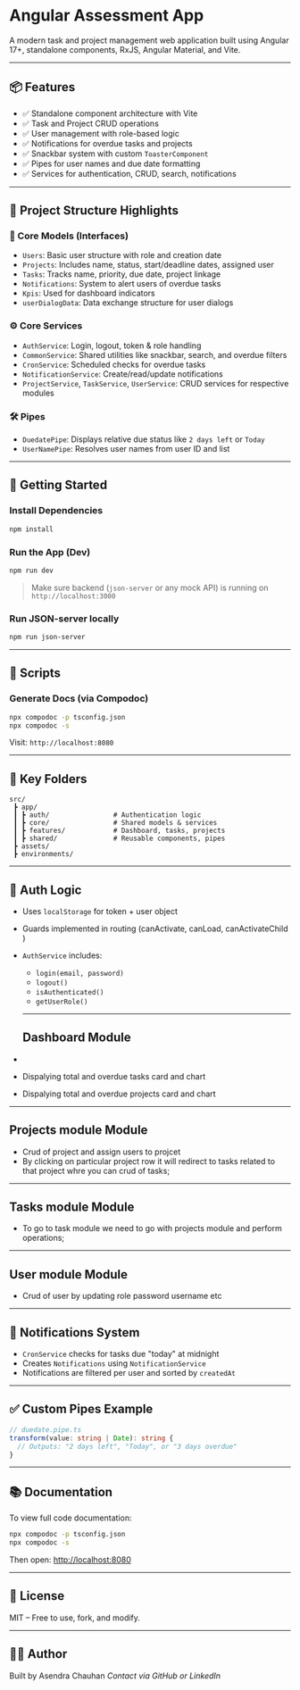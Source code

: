 
# Angular Assessment App

A modern task and project management web application built using Angular 17+, standalone components, RxJS, Angular Material, and Vite.

---

## 📦 Features

- ✅ Standalone component architecture with Vite
- ✅ Task and Project CRUD operations
- ✅ User management with role-based logic
- ✅ Notifications for overdue tasks and projects
- ✅ Snackbar system with custom `ToasterComponent`
- ✅ Pipes for user names and due date formatting
- ✅ Services for authentication, CRUD, search, notifications

---

## 🧱 Project Structure Highlights

### 📁 Core Models (Interfaces)
- `Users`: Basic user structure with role and creation date
- `Projects`: Includes name, status, start/deadline dates, assigned user
- `Tasks`: Tracks name, priority, due date, project linkage
- `Notifications`: System to alert users of overdue tasks
- `Kpis`: Used for dashboard indicators
- `userDialogData`: Data exchange structure for user dialogs

### ⚙️ Core Services
- `AuthService`: Login, logout, token & role handling
- `CommonService`: Shared utilities like snackbar, search, and overdue filters
- `CronService`: Scheduled checks for overdue tasks
- `NotificationService`: Create/read/update notifications
- `ProjectService`, `TaskService`, `UserService`: CRUD services for respective modules

### 🛠 Pipes
- `DuedatePipe`: Displays relative due status like `2 days left` or `Today`
- `UserNamePipe`: Resolves user names from user ID and list

---

## 🚀 Getting Started

### Install Dependencies
```bash
npm install
```

### Run the App (Dev)
```bash
npm run dev
```

> Make sure backend (`json-server` or any mock API) is running on `http://localhost:3000`

### Run JSON-server locally
```bash
npm run json-server
```

---

## 🧪 Scripts

### Generate Docs (via Compodoc)
```bash
npx compodoc -p tsconfig.json
npx compodoc -s
```

Visit: `http://localhost:8080`

---

## 📁 Key Folders

```
src/
 ┣ app/
 ┃ ┣ auth/                # Authentication logic
 ┃ ┣ core/                # Shared models & services
 ┃ ┣ features/            # Dashboard, tasks, projects
 ┃ ┣ shared/              # Reusable components, pipes
 ┣ assets/
 ┣ environments/
```

---

## 🔐 Auth Logic

- Uses `localStorage` for token + user object
- Guards implemented in routing (canActivate, canLoad, canActivateChild )
- `AuthService` includes:
  - `login(email, password)`
  - `logout()`
  - `isAuthenticated()`
  - `getUserRole()`

  ---

  ## Dashboard Module
- 
- Dispalying total and overdue tasks card and chart
- Dispalying total and overdue projects card and chart

---

 ## Projects module Module
- Crud of project and assign users to projcet
- By clicking on particular project row it will redirect to tasks related to that project whre you can crud of tasks;

---

## Tasks module Module
- To go to task module we need to go with projects module and perform operations;

---

## User module Module
- Crud of user by updating role  password username etc

---


## 🎯 Notifications System

- `CronService` checks for tasks due "today" at midnight
- Creates `Notifications` using `NotificationService`
- Notifications are filtered per user and sorted by `createdAt`

---

## ✅ Custom Pipes Example

```ts
// duedate.pipe.ts
transform(value: string | Date): string {
  // Outputs: "2 days left", "Today", or "3 days overdue"
}
```

---

## 📚 Documentation

To view full code documentation:

```bash
npx compodoc -p tsconfig.json
npx compodoc -s
```

Then open: [http://localhost:8080](http://localhost:8080)

---

## 📃 License

MIT – Free to use, fork, and modify.

---

## 👨‍💻 Author

Built by Asendra Chauhan
_Contact via GitHub or LinkedIn_
